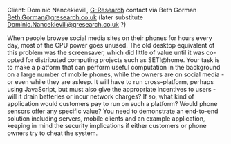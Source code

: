 Client: Dominic Nancekievill, [G-Research](G-Research "wikilink")
contact via Beth Gorman <Beth.Gorman@gresearch.co.uk> (later
substitute Dominic.Nancekievill@gresearch.co.uk ?)

When people browse social media sites on their phones for hours every
day, most of the CPU power goes unused. The old desktop equivalent of
this problem was the screensaver, which did little of value until it was
co-opted for distributed computing projects such as SETI@home. Your task
is to make a platform that can perform useful computation in the
background on a large number of mobile phones, while the owners are on
social media - or even while they are asleep. It will have to run
cross-platform, perhaps using JavaScript, but must also give the
appropriate incentives to users - will it drain batteries or incur
network charges? If so, what kind of application would customers pay to
run on such a platform? Would phone sensors offer any specific value?
You need to demonstrate an end-to-end solution including servers, mobile
clients and an example application, keeping in mind the security
implications if either customers or phone owners try to cheat the
system.